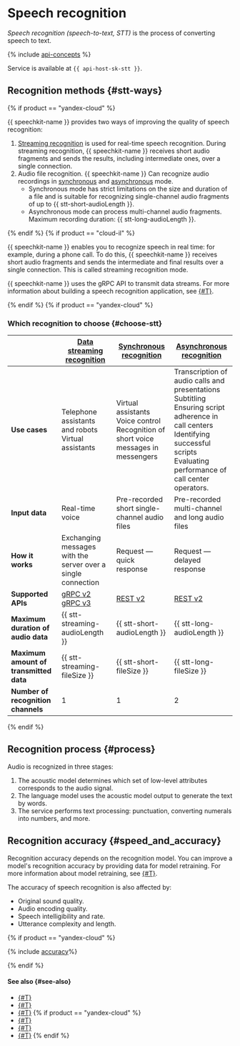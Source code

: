 # Speech recognition

_Speech recognition (speech-to-text, STT)_ is the process of converting speech to text.

{% include [api-concepts](../../_includes/speechkit/api-concepts.md) %}

Service is available at `{{ api-host-sk-stt }}`. 

## Recognition methods {#stt-ways}

{% if product == "yandex-cloud" %}

{{ speechkit-name }} provides two ways of improving the quality of speech recognition:

1. [Streaming recognition](streaming.md) is used for real-time speech recognition. During streaming recognition, {{ speechkit-name }} receives short audio fragments and sends the results, including intermediate ones, over a single connection.
1. Audio file recognition. {{ speechkit-name }} Can recognize audio recordings in [synchronous](request.md) and [asynchronous](transcribation.md) mode.
   * Synchronous mode has strict limitations on the size and duration of a file and is suitable for recognizing single-channel audio fragments of up to {{ stt-short-audioLength }}.
   * Asynchronous mode can process multi-channel audio fragments. Maximum recording duration: {{ stt-long-audioLength }}.

{% endif %}
{% if product == "cloud-il" %}

{{ speechkit-name }} enables you to recognize speech in real time: for example, during a phone call. To do this, {{ speechkit-name }} receives short audio fragments and sends the intermediate and final results over a single connection. This is called streaming recognition mode.

{{ speechkit-name }} uses the gRPC API to transmit data streams. For more information about building a speech recognition application, see [{#T}](streaming.md).

{% endif %}
{% if product == "yandex-cloud" %}

### Which recognition to choose {#choose-stt}

|  | [Data streaming recognition](streaming.md) | [Synchronous recognition](request.md) | [Asynchronous recognition](transcribation.md) |
|---|---------|----------------------|----------------------|
| **Use cases** | Telephone assistants and robots </br> Virtual assistants | Virtual assistants </br> Voice control </br> Recognition of short voice messages in messengers | Transcription of audio calls and presentations </br> Subtitling </br> Ensuring script adherence in call centers </br> Identifying successful scripts </br> Evaluating performance of call center operators. |
| **Input data** | Real-time voice | Pre-recorded short single-channel audio files | Pre-recorded multi-channel and long audio files |
| **How it works** | Exchanging messages with the server over a single connection | Request — quick response | Request — delayed response |
| **Supported APIs** | [gRPC v2](api/streaming-api.md) </br> [gRPC v3](../stt-v3/api-ref/grpc/) | [REST v2](api/request-api.md) | [REST v2](api/transcribation-api.md) |
| **Maximum duration of audio data** | {{ stt-streaming-audioLength }} | {{ stt-short-audioLength }} | {{ stt-long-audioLength }} |
| **Maximum amount of transmitted data** | {{ stt-streaming-fileSize }} | {{ stt-short-fileSize }} | {{ stt-long-fileSize }} |
| **Number of recognition channels** | 1 | 1 | 2 |

{% endif %}

## Recognition process {#process}

Audio is recognized in three stages:

1. The acoustic model determines which set of low-level attributes corresponds to the audio signal.
1. The language model uses the acoustic model output to generate the text by words.
1. The service performs text processing: punctuation, converting numerals into numbers, and more.

## Recognition accuracy {#speed_and_accuracy}

Recognition accuracy depends on the recognition model. You can improve a model's recognition accuracy by providing data for model retraining. For more information about model retraining, see [{#T}](additional-training.md).

The accuracy of speech recognition is also affected by:

* Original sound quality.
* Audio encoding quality.
* Speech intelligibility and rate.
* Utterance complexity and length.

{% if product == "yandex-cloud" %}

{% include [accuracy](../../_includes/speechkit/accuracy.md)%}

{% endif %}

#### See also {#see-also}

* [{#T}](../formats.md)
* [{#T}](models.md)
* [{#T}](streaming.md)
{% if product == "yandex-cloud" %}
* [{#T}](request.md)
* [{#T}](transcribation.md)
* [{#T}](additional-training.md)
{% endif %}